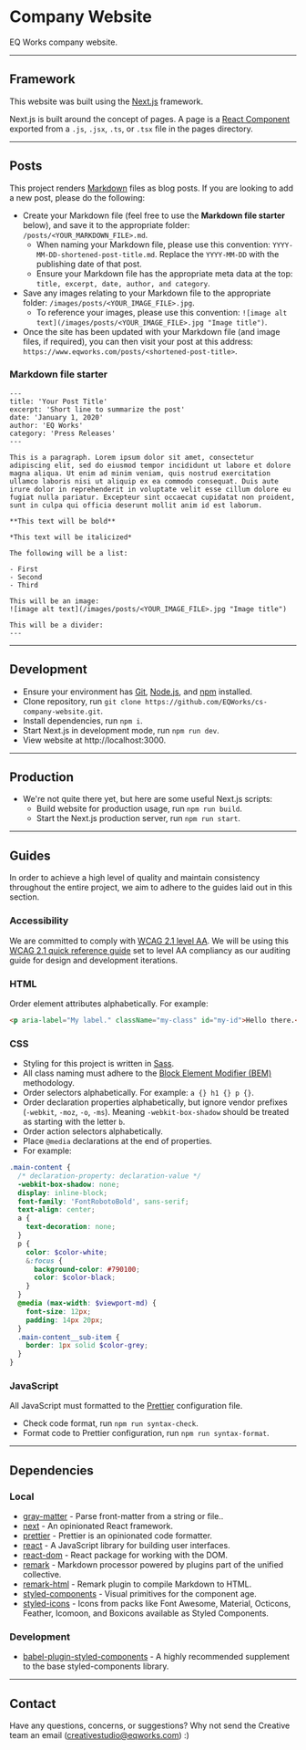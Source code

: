 # Company Website

EQ Works company website.

---

## Framework

This website was built using the [Next.js](https://nextjs.org/) framework.

Next.js is built around the concept of pages. A page is a [React Component](https://reactjs.org/docs/components-and-props.html) exported from a `.js`, `.jsx`, `.ts`, or `.tsx` file in the pages directory.

---

## Posts

This project renders [Markdown](https://en.wikipedia.org/wiki/Markdown) files as blog posts. If you are looking to add a new post, please do the following:

- Create your Markdown file (feel free to use the **Markdown file starter** below), and save it to the appropriate folder: `/posts/<YOUR_MARKDOWN_FILE>.md`.
  - When naming your Markdown file, please use this convention: `YYYY-MM-DD-shortened-post-title.md`. Replace the `YYYY-MM-DD` with the publishing date of that post.
  - Ensure your Markdown file has the appropriate meta data at the top: `title, excerpt, date, author, and category`.
- Save any images relating to your Markdown file to the appropriate folder: `/images/posts/<YOUR_IMAGE_FILE>.jpg`.
  - To reference your images, please use this convention: `![image alt text](/images/posts/<YOUR_IMAGE_FILE>.jpg "Image title")`.
- Once the site has been updated with your Markdown file (and image files, if required), you can then visit your post at this address: `https://www.eqworks.com/posts/<shortened-post-title>`.

### Markdown file starter

```
---
title: 'Your Post Title'
excerpt: 'Short line to summarize the post'
date: 'January 1, 2020'
author: 'EQ Works'
category: 'Press Releases'
---

This is a paragraph. Lorem ipsum dolor sit amet, consectetur adipiscing elit, sed do eiusmod tempor incididunt ut labore et dolore magna aliqua. Ut enim ad minim veniam, quis nostrud exercitation ullamco laboris nisi ut aliquip ex ea commodo consequat. Duis aute irure dolor in reprehenderit in voluptate velit esse cillum dolore eu fugiat nulla pariatur. Excepteur sint occaecat cupidatat non proident, sunt in culpa qui officia deserunt mollit anim id est laborum.

**This text will be bold**

*This text will be italicized*

The following will be a list:

- First
- Second
- Third

This will be an image:
![image alt text](/images/posts/<YOUR_IMAGE_FILE>.jpg "Image title")

This will be a divider:
---
```

---

## Development

- Ensure your environment has [Git](https://git-scm.com/), [Node.js](https://nodejs.org/en/), and [npm](https://www.npmjs.com/) installed.
- Clone repository, run `git clone https://github.com/EQWorks/cs-company-website.git`.
- Install dependencies, run `npm i`.
- Start Next.js in development mode, run `npm run dev`.
- View website at http://localhost:3000.

---

## Production

- We're not quite there yet, but here are some useful Next.js scripts:
  - Build website for production usage, run `npm run build`.
  - Start the Next.js production server, run `npm run start`.

---

## Guides

In order to achieve a high level of quality and maintain consistency throughout the entire project, we aim to adhere to the guides laid out in this section.

### Accessibility

We are committed to comply with [WCAG 2.1 level AA](https://www.w3.org/TR/WCAG21/). We will be using this [WCAG 2.1 quick reference guide](https://www.w3.org/WAI/WCAG21/quickref/?currentsidebar=%23col_customize&showtechniques=126%2C127%2C128%2C129%2C136%2C144%2C145%2C146%2C147%2C148%2C149%2C1410%2C1411%2C1412%2C1413%2C211%2C212%2C214%2C221%2C222%2C223%2C224%2C225%2C226%2C231%2C232%2C233%2C241%2C242%2C243%2C244%2C245%2C246%2C247%2C248%2C249%2C2410%2C251%2C252%2C253%2C254%2C255%2C256%2C311%2C312%2C313%2C314%2C315%2C316%2C321%2C322%2C323%2C324%2C325%2C331%2C332%2C333%2C334%2C335%2C411%2C412%2C413&levels=aaa#top) set to level AA compliancy as our auditing guide for design and development iterations.

### HTML

Order element attributes alphabetically. For example:

```html
<p aria-label="My label." className="my-class" id="my-id">Hello there.</p>
```

### CSS

- Styling for this project is written in [Sass](https://sass-lang.com/).
- All class naming must adhere to the [Block Element Modifier (BEM)](http://getbem.com/naming/) methodology.
- Order selectors alphabetically. For example: `a {} h1 {} p {}`.
- Order declaration properties alphabetically, but ignore vendor prefixes (`-webkit`, `-moz`, `-o`, `-ms`). Meaning `-webkit-box-shadow` should be treated as starting with the letter `b`.
- Order action selectors alphabetically.
- Place `@media` declarations at the end of properties.
- For example:

```scss
.main-content {
  /* declaration-property: declaration-value */
  -webkit-box-shadow: none;
  display: inline-block;
  font-family: 'FontRobotoBold', sans-serif;
  text-align: center;
  a {
    text-decoration: none;
  }
  p {
    color: $color-white;
    &:focus {
      background-color: #790100;
      color: $color-black;
    }
  }
  @media (max-width: $viewport-md) {
    font-size: 12px;
    padding: 14px 20px;
  }
  .main-content__sub-item {
    border: 1px solid $color-grey;
  }
}
```

### JavaScript

All JavaScript must formatted to the [Prettier](https://prettier.io/) configuration file.

- Check code format, run `npm run syntax-check`.
- Format code to Prettier configuration, run `npm run syntax-format`.

---

## Dependencies

### Local

- [gray-matter](https://www.npmjs.com/package/gray-matter) - Parse front-matter from a string or file..
- [next](https://www.npmjs.com/package/next) - An opinionated React framework.
- [prettier](https://www.npmjs.com/package/prettier) - Prettier is an opinionated code formatter.
- [react](https://www.npmjs.com/package/react) - A JavaScript library for building user interfaces.
- [react-dom](https://www.npmjs.com/package/react-dom) - React package for working with the DOM.
- [remark](https://www.npmjs.com/package/remark) - Markdown processor powered by plugins part of the unified collective.
- [remark-html](https://www.npmjs.com/package/remark-html) - Remark plugin to compile Markdown to HTML.
- [styled-components](https://www.npmjs.com/package/styled-components) - Visual primitives for the component age.
- [styled-icons](https://www.npmjs.com/package/styled-icons) - Icons from packs like Font Awesome, Material, Octicons, Feather, Icomoon, and Boxicons available as Styled Components.

### Development

- [babel-plugin-styled-components](https://www.npmjs.com/package/babel-plugin-styled-components) - A highly recommended supplement to the base styled-components library.

---

## Contact

Have any questions, concerns, or suggestions? Why not send the Creative team an email ([creativestudio@eqworks.com](mailto:creativestudio@eqworks.com)) :)
